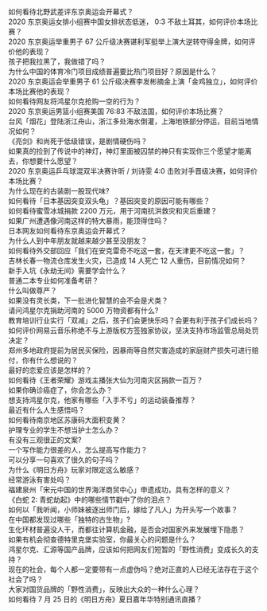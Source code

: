 如何看待北野武差评东京奥运会开幕式？  
2020 东京奥运女排小组赛中国女排状态低迷， 0:3 不敌土耳其，如何评价本场比赛？  
2020 东京奥运举重男子 67 公斤级决赛谌利军挺举上演大逆转夺得金牌，如何评价他的表现？  
孩子把我拉黑了，我做错了吗？  
为什么中国的体育冷门项目成绩普遍要比热门项目好？原因是什么？  
2020 东京奥运会举重男子 61 公斤级决赛李发彬摘金上演「金鸡独立」，如何评价本场比赛他的表现？  
如何看待网友将鸿星尔克抢购一空的行为？  
2020 东京奥运男篮小组赛美国 76:83 不敌法国，如何评价本场比赛？  
台风「烟花」登陆浙江舟山，浙江多处海水倒灌，上海地铁部分停运，目前当地情况如何？  
《亮剑》和尚死于低级错误，是剧情硬伤吗？  
如果真的捡到了传说中的神灯，神灯里面被囚禁的神只有实现你三个愿望才能离去，你想要什么愿望？  
2020 东京奥运乒乓球混双半决赛许昕 / 刘诗雯 4:0 击败对手晋级决赛，如何评价本场比赛？  
为什么现在的古装剧一股现代味?  
如何看待「日本基因突变双头龟」？基因突变的原因可能有哪些？  
如何看待蜜雪冰城捐款 2200 万元，用于河南抗洪救灾和灾后重建？  
如果广州遭遇像河南这样的特大暴雨，能顶得住吗？  
日本网友如何看待东京奥运会开幕式？  
为什么人到中年朋友就越来越少甚至没朋友？  
如何看待外交部回应「我们在安克雷奇不吃这一套，在天津更不吃这一套」？  
吉林长春一物流仓库发生火灾，已造成 14 人死亡 12 人重伤，目前情况如何？  
新手入坑《永劫无间》需要学会什么？  
普通二本专业如何准备考研？  
什么叫做尊严？  
如果没有灵长类，下一批进化智慧的会不会是犬类？  
请问鸿星尔克捐助河南的 5000 万物资都有什么?  
教育培训行业实行「双减」之后，孩子们会更快乐吗？会更有利于孩子们成长吗？  
如何评价网易云音乐称绝不与上游版权方签独家协议，坚决支持市场监管总局处罚决定？  
郑州多地政府提前为居民买保险，因暴雨等自然灾害造成的家庭财产损失可进行赔付，你有什么想说的？  
最好的恋爱应该是怎样的？  
如何看待《王者荣耀》游戏主播张大仙为河南灾区捐款一百万？  
如果你确诊癌症了，你会怎么办？  
想支持鸿星尔克，他家有哪些「入手不亏」的运动装备推荐？  
最近有什么人生感悟吗？  
如何看待南京地区苏康码大面积变黄？  
护理专业的学生不想当护士怎么办？  
有没有三观很正的文案?  
一个写作能力很差的人，怎么提高写作能力？  
可以分享一句喜欢了很久的句子吗？  
为什么《明日方舟》玩家对限定这么敏感？  
经常游泳有害处吗？  
福建泉州「宋元中国的世界海洋商贸中心」申遗成功，具有怎样的意义？  
《白蛇 2: 青蛇劫起》中的哪些情节戳中了你的泪点？  
如何以「我听闻，小师妹被逐出师门后，嫁给了凡人」为开头写一个故事？  
在中国都发现过哪些「独特的古生物」?  
生化环材普遍没人干，而都往计算机金融，是否会对国家外来发展埋下隐患？  
如果有机会彻查德特里克堡实验室，你最关心的问题是什么？  
鸿星尔克、汇源等国产品牌，应该如何把网友们短暂的「野性消费」变成长久的支持？  
现在的社会，每个人都一定要带有一点虚伪吗？绝对正直的人已经无法存在于这个社会了吗？  
大家对国货品牌的「野性消费」，反映出大众的一种什么心理？  
如何看待 7 月 25 日的《明日方舟》夏日嘉年华特别通讯直播？  
